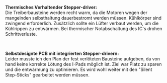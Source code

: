 **Thermisches Verhaltender Stepper-driver:**   
Die Treiberbausteine werden recht warm, da die Motoren wegen der mangelnden selbsthaltung dauerbestromt werden müssen. Kühlkörper sind zwingend erforderlich. Zusätzlich sollte ein Lüfter verbaut werden, um die Kühlrippen zu entwärmen. Bei thermischer Notabschaltung des IC's drohen Schrittverluste.    

&nbsp;
<br>

**Selbstdesignte PCB mit integrierten Stepper-drivern:**    
Leider musste ich den Plan der fest verlöteten Bausteine aufgeben, da von hand keine korrekte Lötung des I-Pads möglich ist. Ziel war Platz zu sparen und die entwärmung zu optimieren. Es wird wohl weiter mit den "Silent Step-Sticks" gearbeitet werden müssen.
